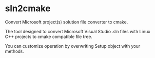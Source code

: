 # sln2cmake
Convert Microsoft project(s) solution file converter to cmake.

The tool designed to convert Microsoft Visual Studio .sln files with Linux C++ projects to cmake compatible file tree.

You can customize operation by overwriting Setup object with your methods.
